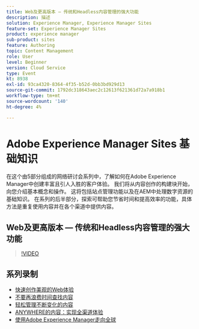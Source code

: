 ```yaml
---
title: Web及更高版本 — 传统和Headless内容管理的强大功能
description: 描述
solution: Experience Manager, Experience Manager Sites
feature-set: Experience Manager Sites
product: experience manager
sub-product: sites
feature: Authoring
topic: Content Management
role: User
level: Beginner
version: Cloud Service
type: Event
kt: 8938
exl-id: 93ca4320-8364-4f35-b52d-0bb3bd929d13
source-git-commit: 1792dc318643aec2c12613f621361d72a7a918b1
workflow-type: tm+mt
source-wordcount: '140'
ht-degree: 4%

---
```


# Adobe Experience Manager Sites 基础知识

在这个由5部分组成的网络研讨会系列中，了解如何在Adobe Experience Manager中创建丰富且引人入胜的客户体验。 我们将从内容创作的构建块开始，向您介绍基本概念和操作。 这将包括站点管理功能以及在AEM中处理数字资源的基础知识。 在系列的后半部分，探索可帮助您节省时间和提高效率的功能，具体方法是重复使用内容并在各个渠道中提供内容。

## Web及更高版本 — 传统和Headless内容管理的强大功能

>[!VIDEO](https://video.tv.adobe.com/v/336949/?quality=12&learn=on&hidetitle=true)

<!-- description -->

## 系列录制

* [快速创作美观的Web体验](authoring-fundamentals.md)
* [不要再浪费时间查找内容](media-library-administration.md)
* [轻松管理不断变化的内容](collaboration-tools.md)
* [ANYWHERE的内容：实现全渠道体验](omnichannel-experiences.md)
* [使用Adobe Experience Manager走向全球](multi-site-management-web-translation.md)
